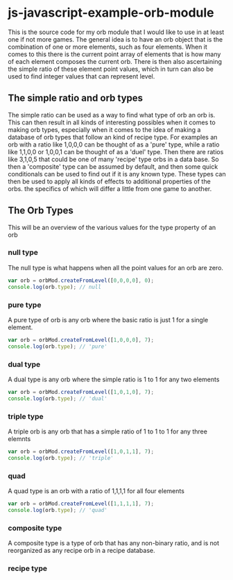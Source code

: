 # js-javascript-example-orb-module

This is the source code for my orb module that I would like to use in at least one if not more games. The general idea is to have an orb object that is the combination of one or more elements, such as four elements. When it comes to this there is the current point array of elements that is how many of each element composes the current orb. There is then also ascertaining the simple ratio of these element point values, which in turn can also be used to find integer values that can represent level. 

## The simple ratio and orb types

The simple ratio can be used as a way to find what type of orb an orb is. This can then result in all kinds of interesting possibles when it comes to making orb types, especially when it comes to the idea of making a database of orb types that follow an kind of recipe type. For examples an orb with a ratio like 1,0,0,0 can be thought of as a 'pure' type, while a ratio like 1,1,0,0 or 1,0,0,1 can be thought of as a 'duel' type. Then there are ratios like 3,1,0,5 that could be one of many 'recipe' type orbs in a data base. So then a 'composite' type can be assumed by default, and then some quick conditionals can be used to find out if it is any known type. These types can then be used to apply all kinds of effects to additional properties of the orbs. the specifics of which will differ a little from one game to another.


## The Orb Types

This will be an overview of the various values for the type property of an orb

### null type

The null type is what happens when all the point values for an orb are zero.

```js
var orb = orbMod.createFromLevel([0,0,0,0], 0);
console.log(orb.type); // null
```

### pure type

A pure type of orb is any orb where the basic ratio is just 1 for a single element.

```js
var orb = orbMod.createFromLevel([1,0,0,0], 7);
console.log(orb.type); // 'pure'
```

### dual type

A dual type is any orb where the simple ratio is 1 to 1 for any two elements

```js
var orb = orbMod.createFromLevel([1,0,1,0], 7);
console.log(orb.type); // 'dual'
```

### triple type

A triple orb is any orb that has a simple ratio of 1 to 1 to 1 for any three elemnts

```js
var orb = orbMod.createFromLevel([1,0,1,1], 7);
console.log(orb.type); // 'triple'
```

### quad

A quad type is an orb with a ratio of 1,1,1,1 for all four elements

```js
var orb = orbMod.createFromLevel([1,1,1,1], 7);
console.log(orb.type); // 'quad'
```

### composite type

A composite type is a type of orb that has any non-binary ratio, and is not reorganized as any recipe orb in a recipe database.

### recipe type

